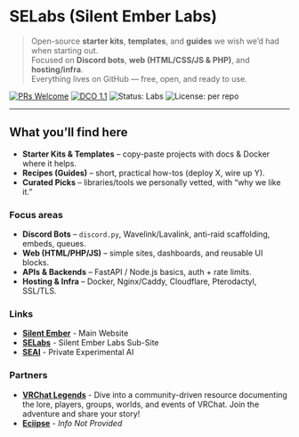 # SELabs (Silent Ember Labs)

> Open-source **starter kits**, **templates**, and **guides** we wish we’d had when starting out.  
> Focused on **Discord bots**, **web (HTML/CSS/JS & PHP)**, and **hosting/infra**.  
> Everything lives on GitHub — free, open, and ready to use.

[![PRs Welcome](https://img.shields.io/badge/PRs-welcome-brightgreen.svg)](#contributing)
[![DCO 1.1](https://img.shields.io/badge/DCO-1.1-blue.svg)](https://developercertificate.org/)
![Status: Labs](https://img.shields.io/badge/status-labs_(experimental)-8A7BFF)
![License: per repo](https://img.shields.io/badge/license-per_repo-lightgrey)

---

## What you’ll find here
- **Starter Kits & Templates** – copy-paste projects with docs & Docker where it helps.
- **Recipes (Guides)** – short, practical how-tos (deploy X, wire up Y).
- **Curated Picks** – libraries/tools we personally vetted, with “why we like it.”

### Focus areas
- **Discord Bots** – `discord.py`, Wavelink/Lavalink, anti-raid scaffolding, embeds, queues.
- **Web (HTML/PHP/JS)** – simple sites, dashboards, and reusable UI blocks.
- **APIs & Backends** – FastAPI / Node.js basics, auth + rate limits.
- **Hosting & Infra** – Docker, Nginx/Caddy, Cloudflare, Pterodactyl, SSL/TLS.

### Links
- **[Silent Ember](https://silent-ember.com)** - Main Website
- **[SELabs](https://labs.silent-ember.com)** - Silent Ember Labs Sub-Site
- **[SEAI](https://ai.silent-ember.com)** - Private Experimental AI 

### Partners
- **[VRChat Legends](https://vrchatlegends.com/)** - Dive into a community-driven resource documenting the lore, players, groups, worlds, and events of VRChat. Join the adventure and share your story!
- **[Eciipse](https://discord.gg/3ynW5DxsmA)** - *Info Not Provided*

